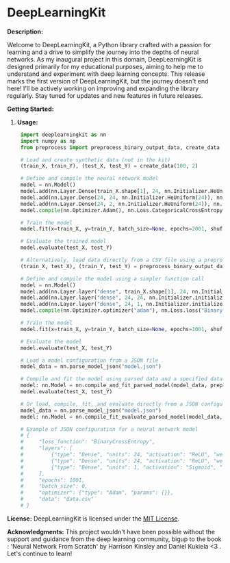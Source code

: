# DeepLearningKit

**Description:**

Welcome to DeepLearningKit, a Python library crafted with a passion for learning and a drive to simplify the journey into the depths of neural networks. As my inaugural project in this domain, DeepLearningKit is designed primarily for my educational purposes, aiming to help me to understand and experiment with deep learning concepts.
This release marks the first version of DeepLearningKit, but the journey doesn't end here! I'll be actively working on improving and expanding the library regularly. Stay tuned for updates and new features in future releases.

**Getting Started:**

1. **Usage:**
   ```python # Import necessary libraries
	import deeplearningkit as nn
	import numpy as np
	from preprocess import preprocess_binary_output_data, create_data

	# Load and create synthetic data (not in the kit)
	(train_X, train_Y), (test_X, test_Y) = create_data(100, 2)

	# Define and compile the neural network model
	model = nn.Model()
	model.add(nn.Layer.Dense(train_X.shape[1], 24, nn.Initializer.HeUniform(train_X.shape[1])), nn.Activation.ReLU())
	model.add(nn.Layer.Dense(24, 24, nn.Initializer.HeUniform(24)), nn.Activation.ReLU())
	model.add(nn.Layer.Dense(24, 2, nn.Initializer.HeUniform(24)), nn.Activation.Softmax())
	model.compile(nn.Optimizer.Adam(), nn.Loss.CategoricalCrossEntropy())

	# Train the model
	model.fit(x=train_X, y=train_Y, batch_size=None, epochs=2001, shuffle=True, display=True, plot=False)

	# Evaluate the trained model
	model.evaluate(test_X, test_Y)

	# Alternatively, load data directly from a CSV file using a preprocessing function (not yet in the kit)
	(train_X, test_X), (train_Y, test_Y) = preprocess_binary_output_data("data.csv")

	# Define and compile the model using a simpler function call
	model = nn.Model()
	model.add(nn.Layer.layer("dense", train_X.shape[1], 24, nn.Initializer.initializer("Heuniform", train_X.shape[1])), nn.Activation.activation('relu'))
	model.add(nn.Layer.layer("dense", 24, 24, nn.Initializer.initializer("heuniform", 24)), nn.Activation.activation("ReLU"))
	model.add(nn.Layer.layer("dense", 24, 1, nn.Initializer.initializer("henormal", 24)), nn.Activation.activation("Sigmoid"))
	model.compile(nn.Optimizer.optimizer("adam"), nn.Loss.loss("BinaryCrossEntropy"))

	# Train the model
	model.fit(x=train_X, y=train_Y, batch_size=None, epochs=1001, shuffle=True, display=True, plot=False)

	# Evaluate the model
	model.evaluate(test_X, test_Y)

	# Load a model configuration from a JSON file
	model_data = nn.parse_model_json("model.json")

	# Compile and fit the model using parsed data and a specified data preprocessing function
	model: nn.Model = nn.compile_and_fit_parsed_model(model_data, preprocess_binary_output_data, display=True, plot=False)
	model.evaluate(test_X, test_Y)

	# Or load, compile, fit, and evaluate directly from a JSON configuration
	model_data = nn.parse_model_json("model.json")
	model: nn.Model = nn.compile_fit_evaluate_parsed_model(model_data, preprocess_binary_output_data, display=True, plot=False)

	# Example of JSON configuration for a neural network model
	# {
	#     "loss_function": "BinaryCrossEntropy",
	#     "layers": [
	#         {"type": "Dense", "units": 24, "activation": "ReLU", "weights_initializer": {"type": "heUniform", "params": {"n_inputs": 2}}},
	#         {"type": "Dense", "units": 24, "activation": "ReLU", "weights_initializer": {"type": "heUniform", "params": {"n_inputs": 24}}},
	#         {"type": "Dense", "units": 1, "activation": "Sigmoid", "weights_initializer": {"type": "xavier", "params": {"n_inputs": 24, "n_outputs": 1}}}
	#     ],
	#     "epochs": 1001,
	#     "batch_size": 0,
	#     "optimizer": {"type": "Adam", "params": {}},
	#     "data": "data.csv"
	# }
   ```

**License:**
DeepLearningKit is licensed under the [MIT License](LICENCE).

**Acknowledgments:**
This project wouldn't have been possible without the support and guidance from the deep learning community, bigup to the book : 'Neural Network From Scratch' by Harrison Kinsley and Daniel Kukiela <3 . Let's continue to learn!
